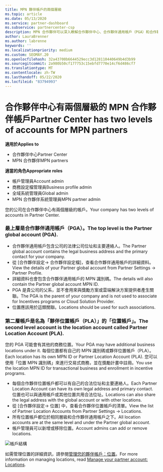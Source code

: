 ```yaml
---
title: MPN 夥伴帳戶的兩個層級
ms.topic: article
ms.date: 05/13/2020
ms.service: partner-dashboard
ms.subservice: partnercenter-csp
description: MPN 合作夥伴可以深入瞭解合作夥伴中心、合作夥伴通用帳戶（PGA）和合作夥伴位置帳戶（PLA）中的兩個帳戶層級。
author: LauraBrenner
ms.author: labrenne
keywords: ''
ms.localizationpriority: medium
ms.custom: SEOMAY.20
ms.openlocfilehash: 32a43700b6644529ecc3d128110440649b4d3b99
ms.sourcegitcommit: 2a980b50cf177753c15ebfd7770e14cf6d486cf7
ms.translationtype: MT
ms.contentlocale: zh-TW
ms.lasthandoff: 05/22/2020
ms.locfileid: "83794993"
---
```

# <a name="partner-center-has-two-levels-of-accounts-for-mpn-partners"></a><span data-ttu-id="ff426-103">合作夥伴中心有兩個層級的 MPN 合作夥伴帳戶</span><span class="sxs-lookup"><span data-stu-id="ff426-103">Partner Center has two levels of accounts for MPN partners</span></span>

<span data-ttu-id="ff426-104">**適用於**</span><span class="sxs-lookup"><span data-stu-id="ff426-104">**Applies to**</span></span>

- <span data-ttu-id="ff426-105">合作夥伴中心</span><span class="sxs-lookup"><span data-stu-id="ff426-105">Partner Center</span></span>
- <span data-ttu-id="ff426-106">MPN 合作夥伴</span><span class="sxs-lookup"><span data-stu-id="ff426-106">MPN partners</span></span>

<span data-ttu-id="ff426-107">**適當的角色**</span><span class="sxs-lookup"><span data-stu-id="ff426-107">**Appropriate roles**</span></span>

- <span data-ttu-id="ff426-108">帳戶管理員</span><span class="sxs-lookup"><span data-stu-id="ff426-108">Account admin</span></span>
- <span data-ttu-id="ff426-109">商務設定檔管理員</span><span class="sxs-lookup"><span data-stu-id="ff426-109">Business profile admin</span></span>
- <span data-ttu-id="ff426-110">全域系統管理員</span><span class="sxs-lookup"><span data-stu-id="ff426-110">Global admin</span></span>
- <span data-ttu-id="ff426-111">MPN 合作夥伴系統管理員</span><span class="sxs-lookup"><span data-stu-id="ff426-111">MPN partner admin</span></span>

<span data-ttu-id="ff426-112">您的公司在合作夥伴中心有兩個層級的帳戶。</span><span class="sxs-lookup"><span data-stu-id="ff426-112">Your company has two levels of accounts in Partner Center.</span></span>

### <a name="the-top-level-is-the-partner-global-account-pga"></a><span data-ttu-id="ff426-113">最上層是合作夥伴通用帳戶（PGA）。</span><span class="sxs-lookup"><span data-stu-id="ff426-113">The top level is the Partner global account (PGA).</span></span>

- <span data-ttu-id="ff426-114">合作夥伴通用帳戶包含公司的法律公司位址和主要連絡人。</span><span class="sxs-lookup"><span data-stu-id="ff426-114">The Partner global account contains the legal business address and the primary contact for your company.</span></span> 
- <span data-ttu-id="ff426-115">從 [合作夥伴設定-> 合作夥伴設定檔]，查看合作夥伴通用帳戶的詳細資料。</span><span class="sxs-lookup"><span data-stu-id="ff426-115">View the details of your Partner global account from Partner Settings -> Partner Profile.</span></span>
- <span data-ttu-id="ff426-116">詳細資料也會包含合作夥伴通用帳戶的 MPN 識別碼。</span><span class="sxs-lookup"><span data-stu-id="ff426-116">The details will also contain the Partner global account MPN ID.</span></span> 
- <span data-ttu-id="ff426-117">PGA 是貴公司的父系，並不會用來與獎勵方案或雲端解決方案提供者產生關聯。</span><span class="sxs-lookup"><span data-stu-id="ff426-117">The PGA is the parent of your company and is not used to associate for Incentives programs or Cloud Solution Provider.</span></span> 
- <span data-ttu-id="ff426-118">位置應該用於這類關聯。</span><span class="sxs-lookup"><span data-stu-id="ff426-118">Locations should be used for such associations.</span></span>

### <a name="the-second-level-account-is-the-location-account-called-partner-location-account-pla"></a><span data-ttu-id="ff426-119">第二層帳戶是名為「夥伴位置帳戶（PLA）」的「位置帳戶」。</span><span class="sxs-lookup"><span data-stu-id="ff426-119">The second level account is the location account called Partner Location Account (PLA).</span></span>

<span data-ttu-id="ff426-120">您的 PGA 可能會有其他的商務位置。</span><span class="sxs-lookup"><span data-stu-id="ff426-120">Your PGA may have additional business locations under it.</span></span> <span data-ttu-id="ff426-121">每個位置都有自己的 MPN 識別碼或夥伴位置帳戶（PLA）。</span><span class="sxs-lookup"><span data-stu-id="ff426-121">Each location has its own MPN ID or Partner Location Account (PLA).</span></span> <span data-ttu-id="ff426-122">您可以使用「位置 MPN 識別碼」來進行交易式商務，並在獎勵計畫中註冊。</span><span class="sxs-lookup"><span data-stu-id="ff426-122">You use the location MPN ID for transactional business and enrollment in incentive programs.</span></span>

- <span data-ttu-id="ff426-123">每個合作夥伴位置帳戶都可以有自己的合法位址和主要連絡人。</span><span class="sxs-lookup"><span data-stu-id="ff426-123">Each Partner Location Account can have its own legal address and primary contact.</span></span> <span data-ttu-id="ff426-124">位置也可以與通用帳戶或其他位置共用合法位址。</span><span class="sxs-lookup"><span data-stu-id="ff426-124">Locations can also share the legal address with the global account or with other locations.</span></span>
- <span data-ttu-id="ff426-125">從 [合作夥伴設定-> 位置] 中，查看合作夥伴位置帳戶的清單。</span><span class="sxs-lookup"><span data-stu-id="ff426-125">View the list of Partner Location Accounts from Partner Settings -> Locations.</span></span>
- <span data-ttu-id="ff426-126">所有位置帳戶都位於相同層級和合作夥伴通用帳戶之下。</span><span class="sxs-lookup"><span data-stu-id="ff426-126">All location accounts are at the same level and under the Partner global account.</span></span>
- <span data-ttu-id="ff426-127">帳戶管理員可以新增或移除位置。</span><span class="sxs-lookup"><span data-stu-id="ff426-127">Account admins can add or remove locations.</span></span>

![帳戶結構](images/accountstructure.png)

<span data-ttu-id="ff426-129">如需管理位置的詳細資訊，請參閱[管理您的夥伴帳戶：位置](manage-locations.md)。</span><span class="sxs-lookup"><span data-stu-id="ff426-129">For more information on managing locations, read [Manage your partner account: Locations](manage-locations.md).</span></span> 




















